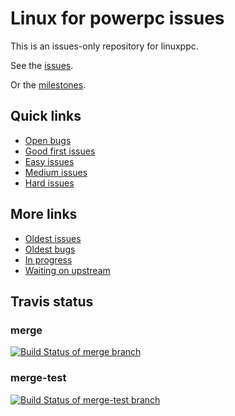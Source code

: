 # Linux for powerpc issues

This is an issues-only repository for linuxppc.

See the [issues](https://github.com/linuxppc/issues/issues).

Or the [milestones](https://github.com/linuxppc/issues/milestones).

## Quick links

- [Open bugs](https://github.com/linuxppc/issues/issues?q=is%3Aissue+is%3Aopen+label%3Abug)
- [Good first issues](https://github.com/linuxppc/issues/issues?q=is%3Aissue+is%3Aopen+label%3A%22good+first+issue%22)
- [Easy issues](https://github.com/linuxppc/issues/issues?q=is%3Aissue+is%3Aopen+label%3Aeasy)
- [Medium issues](https://github.com/linuxppc/issues/issues?q=is%3Aissue+is%3Aopen+label%3Amedium)
- [Hard issues](https://github.com/linuxppc/issues/issues?q=is%3Aissue+is%3Aopen+label%3Ahard)

## More links
- [Oldest issues](https://github.com/linuxppc/issues/issues?q=is%3Aissue+is%3Aopen+sort%3Acreated-asc)
- [Oldest bugs](https://github.com/linuxppc/issues/issues?q=is%3Aissue+is%3Aopen+sort%3Acreated-asc+label%3Abug)
- [In progress](https://github.com/linuxppc/issues/issues?q=is%3Aissue+is%3Aopen+sort%3Acreated-asc+label%3Ain-progress)
- [Waiting on upstream](https://github.com/linuxppc/issues/issues?q=is%3Aissue+is%3Aopen+label%3A%22waiting+on+upstream%22)

## Travis status

### merge
[![Build Status of merge branch](https://travis-ci.org/linuxppc/linux.svg?branch=merge)](https://travis-ci.org/linuxppc/linux/branches)

### merge-test
[![Build Status of merge-test branch](https://travis-ci.org/linuxppc/linux.svg?branch=merge-test)](https://travis-ci.org/linuxppc/linux/branches)
